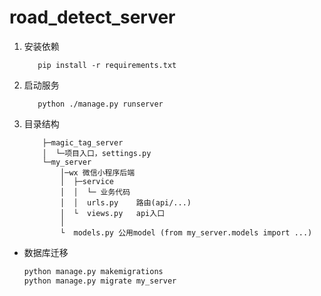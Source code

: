 # road_detect_server

1. 安装依赖
    ```
       pip install -r requirements.txt
    ```
2. 启动服务
    ```
       python ./manage.py runserver
    ```
3. 目录结构
   ```
       ├─magic_tag_server
       │  └─项目入口，settings.py
       └─my_server
           │─wx 微信小程序后端
           │  ├─service
           │  │  └─ 业务代码
           │  │  urls.py	路由(api/...)
           │  └  views.py	api入口
           │ 
           └  models.py	公用model (from my_server.models import ...)
   ```

- 数据库迁移
  ```python
  python manage.py makemigrations
  python manage.py migrate my_server
  ```

